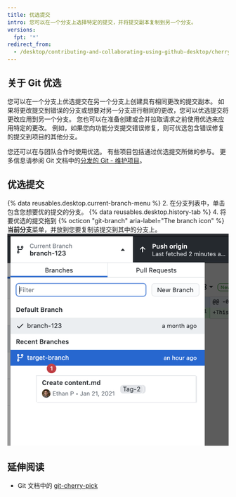 ```yaml
---
title: 优选提交
intro: 您可以在一个分支上选择特定的提交，并将提交副本复制到另一个分支。
versions:
  fpt: '*'
redirect_from:
  - /desktop/contributing-and-collaborating-using-github-desktop/cherry-picking-a-commit
---
```


## 关于 Git 优选

您可以在一个分支上优选提交在另一个分支上创建具有相同更改的提交副本。 如果将更改提交到错误的分支或想要对另一分支进行相同的更改，您可以优选提交将更改应用到另一个分支。 您也可以在准备创建或合并拉取请求之前使用优选来应用特定的更改。 例如，如果您向功能分支提交错误修复，则可优选包含错误修复的提交到项目的其他分支。

您还可以在与团队合作时使用优选。 有些项目包括通过优选提交所做的参与。 更多信息请参阅 Git 文档中的[分发的 Git - 维护项目](https://git-scm.com/book/en/v2/Distributed-Git-Maintaining-a-Project#_rebase_cherry_pick)。

## 优选提交

{% data reusables.desktop.current-branch-menu %}
2. 在分支列表中，单击包含您想要优的提交的分支。
{% data reusables.desktop.history-tab %}
4. 将要优选的提交拖到 {% octicon "git-branch" aria-label="The branch icon" %} **当前分支**菜单，并放到您要复制该提交到其中的分支上。 ![将提交拖动到 Current Branch（当前分支）菜单中的另一个分支](/assets/images/help/desktop/cherry-picking.png)

## 延伸阅读
- Git 文档中的 [git-cherry-pick](https://git-scm.com/docs/git-cherry-pick)
